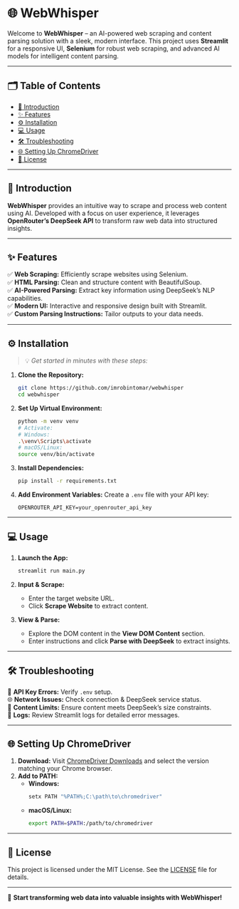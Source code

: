 # 🌐 **WebWhisper**

Welcome to **WebWhisper** – an AI-powered web scraping and content parsing solution with a sleek, modern interface. This project uses **Streamlit** for a responsive UI, **Selenium** for robust web scraping, and advanced AI models for intelligent content parsing.

---

## 🗂️ **Table of Contents**
- [🚀 Introduction](#-introduction)
- [✨ Features](#-features)
- [⚙️ Installation](#️-installation)
- [💻 Usage](#-usage)
- [🛠️ Troubleshooting](#️-troubleshooting)
- [🌐 Setting Up ChromeDriver](#-setting-up-chromedriver)
- [📄 License](#-license)

---

## 🚀 **Introduction**
**WebWhisper** provides an intuitive way to scrape and process web content using AI. Developed with a focus on user experience, it leverages **OpenRouter’s DeepSeek API** to transform raw web data into structured insights.

---

## ✨ **Features**
✅ **Web Scraping:** Efficiently scrape websites using Selenium.  
✅ **HTML Parsing:** Clean and structure content with BeautifulSoup.  
✅ **AI-Powered Parsing:** Extract key information using DeepSeek’s NLP capabilities.  
✅ **Modern UI:** Interactive and responsive design built with Streamlit.  
✅ **Custom Parsing Instructions:** Tailor outputs to your data needs.  

---

## ⚙️ **Installation**
> 💡 *Get started in minutes with these steps:*

1. **Clone the Repository:**
   ```bash
   git clone https://github.com/imrobintomar/webwhisper
   cd webwhisper
   ```

2. **Set Up Virtual Environment:**
   ```bash
   python -m venv venv
   # Activate:
   # Windows:
   .\venv\Scripts\activate
   # macOS/Linux:
   source venv/bin/activate
   ```

3. **Install Dependencies:**
   ```bash
   pip install -r requirements.txt
   ```

4. **Add Environment Variables:**
   Create a `.env` file with your API key:
   ```env
   OPENROUTER_API_KEY=your_openrouter_api_key
   ```

---

## 💻 **Usage**
1. **Launch the App:**
   ```bash
   streamlit run main.py
   ```

2. **Input & Scrape:**  
   - Enter the target website URL.  
   - Click **Scrape Website** to extract content.

3. **View & Parse:**  
   - Explore the DOM content in the **View DOM Content** section.  
   - Enter instructions and click **Parse with DeepSeek** to extract insights.

---

## 🛠️ **Troubleshooting**
🔑 **API Key Errors:** Verify `.env` setup.  
🌐 **Network Issues:** Check connection & DeepSeek service status.  
📏 **Content Limits:** Ensure content meets DeepSeek’s size constraints.  
📄 **Logs:** Review Streamlit logs for detailed error messages.  

---

## 🌐 **Setting Up ChromeDriver**
1. **Download:** Visit [ChromeDriver Downloads](https://chromedriver.chromium.org/downloads) and select the version matching your Chrome browser.
2. **Add to PATH:**
   - **Windows:**
     ```bash
     setx PATH "%PATH%;C:\path\to\chromedriver"
     ```
   - **macOS/Linux:**
     ```bash
     export PATH=$PATH:/path/to/chromedriver
     ```

---

## 📄 **License**
This project is licensed under the MIT License. See the [LICENSE](./LICENSE) file for details.

---

🚀 **Start transforming web data into valuable insights with WebWhisper!**


